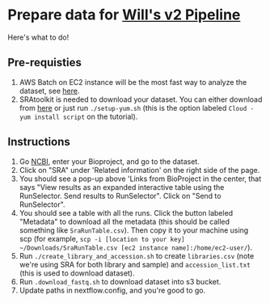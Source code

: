 # Prepare data for [Will's v2 Pipeline](https://github.com/naobservatory/mgs-workflow)

Here's what to do!

## Pre-requisties
1. AWS Batch on EC2 instance will be the most fast way to analyze the dataset, see [here](https://data.securebio.org/wills-public-notebook/notebooks/2024-06-11_batch.html).
2. SRAtoolkit is needed to download your dataset. You can either download from [here](https://github.com/ncbi/sra-tools/wiki/01.-Downloading-SRA-Toolkit) or just run `./setup-yum.sh` (this is the option labeled `Cloud - yum install script` on the tutorial).

## Instructions
1. Go [NCBI](https://www.ncbi.nlm.nih.gov/), enter your Bioproject, and go to the dataset.
2. Click on "SRA" under 'Related information' on the right side of the page.
3. You should see a pop-up above 'Links from BioProject in the center, that says "View results as an expanded interactive table using the RunSelector. Send results to RunSelector". Click on "Send to RunSelector".
4. You should see a table with all the runs. Click the button labeled "Metadata" to download all the metadata (this should be called something like `SraRunTable.csv`). Then copy it to your machine using scp (for example, `scp -i [location to your key] ~/Downloads/SraRunTable.csv [ec2 instance name]:/home/ec2-user/`).
5. Run `./create_library_and_accession.sh` to create `libraries.csv` (note we're using SRA for both library and sample) and `accession_list.txt` (this is used to download dataset).
6. Run `.download_fastq.sh` to download dataset into s3 bucket.
7. Update paths in nextflow.config, and you're good to go.
